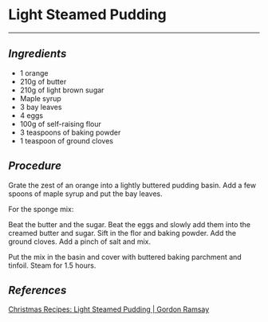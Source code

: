 # Light Steamed Pudding
---

## _Ingredients_

- 1 orange
- 210g of butter
- 210g of light brown sugar
- Maple syrup
- 3 bay leaves
- 4 eggs
- 100g of self-raising flour
- 3 teaspoons of baking powder
- 1 teaspoon of ground cloves

## _Procedure_

Grate the zest of an orange into a lightly buttered pudding basin.
Add a few spoons of maple syrup and put the bay leaves.

For the sponge mix:

Beat the butter and the sugar.
Beat the eggs and slowly add them into the creamed butter and sugar.
Sift in the flor and baking powder.
Add the ground cloves.
Add a pinch of salt and mix.

Put the mix in the basin and cover with buttered baking parchment and
tinfoil.
Steam for 1.5 hours.

## _References_

[Christmas Recipes: Light Steamed Pudding | Gordon Ramsay](https://www.youtube.com/watch?v=l9Qj1gEpwfM)
